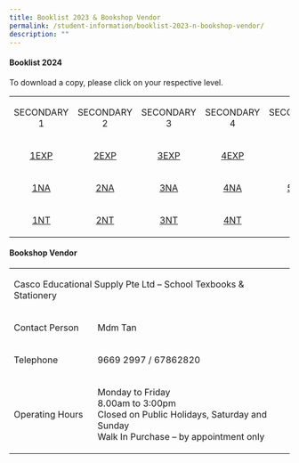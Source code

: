 ```yaml
---
title: Booklist 2023 & Bookshop Vendor
permalink: /student-information/booklist-2023-n-bookshop-vendor/
description: ""
---
```

<h4 dir="ltr"><strong>Booklist 2024</strong></h4>
<p dir="ltr">To download a copy, please click on your respective level.</p>
<table><colgroup><col width="143"><col width="143"><col width="143"><col width="143"><col width="143"></colgroup>
<tbody>
<tr>
<td style="text-align: center;">
<p dir="ltr">SECONDARY 1</p>
</td>
<td style="text-align: center;">
<p dir="ltr">SECONDARY 2</p>
</td>
<td style="text-align: center;">
<p dir="ltr">SECONDARY 3</p>
</td>
<td style="text-align: center;">
<p dir="ltr">SECONDARY 4</p>
</td>
<td style="text-align: center;">
<p dir="ltr">SECONDARY 5</p>
</td>
</tr>
<tr>
<td style="text-align: center;">
<p dir="ltr"><u><a href="/files/Sec%201E.pdf" target="">1EXP</a></u></p>
</td>
<td style="text-align: center;">
<p dir="ltr"><a href="/files/2024%20sec%202%20express%20booklist.pdf" target="">2EXP</a></p>
</td>
<td style="text-align: center;">
<p dir="ltr"><a href="/files/2024%20sec%203%20express%20booklist.pdf" target="">3EXP</a></p>
</td>
<td style="text-align: center;">
<p dir="ltr"><a href="/files/2024%20sec%204%20express%20booklist.pdf" target="">4EXP</a></p>
</td>
<td style="text-align: center;" rowspan="3">
<p dir="ltr"><a href="/files/2024%20sec%205%20normal%20academic%20booklist.pdf" target="">5NA</a></p>
</td>
</tr>
<tr>
<td style="text-align: center;">
<p dir="ltr"><u><a href="/files/Sec%201NA.pdf" target="">1NA</a></u></p>
</td>
<td style="text-align: center;">
<p dir="ltr"><a href="/files/2024%20sec%202%20normal%20academic%20booklist.pdf" target="">2NA</a></p>
</td>
<td style="text-align: center;">
<p dir="ltr"><a href="/files/2024%20sec%203%20normal%20academic%20booklist.pdf" target="">3NA</a></p>
</td>
<td style="text-align: center;">
<p dir="ltr"><a href="/files/2024%20sec%204%20normal%20academic%20booklist.pdf" target="">4NA</a></p>
</td>
</tr>
<tr>
<td style="text-align: center;">
<p dir="ltr"><a href="/files/Sec%201NT.pdf" target=""><u>1NT</u></a></p>
</td>
<td style="text-align: center;">
<p dir="ltr"><a href="/files/2024%20sec%202%20normal%20technical%20booklist.pdf" target="">2NT</a></p>
</td>
<td style="text-align: center;">
<p dir="ltr"><a href="/files/2024%20sec%203%20normal%20technical%20booklist.pdf" target="">3NT</a></p>
</td>
<td style="text-align: center;">
<p dir="ltr"><a href="/files/2024%20sec%204%20normal%20technical%20booklist.pdf" target="">4NT</a></p>
</td>
</tr>
</tbody>
</table>
<h4 dir="ltr"><strong>Bookshop Vendor</strong></h4>
<table><colgroup><col width="217"><col width="646"></colgroup>
<tbody>
<tr>
<td colspan="2">
<p dir="ltr">Casco Educational Supply Pte Ltd – School Texbooks &amp; Stationery&nbsp;</p>
</td>
</tr>
<tr>
<td>
<p dir="ltr">Contact Person</p>
</td>
<td>
<p dir="ltr">Mdm Tan</p>
</td>
</tr>
<tr>
<td>
<p dir="ltr">Telephone</p>
</td>
<td>
<p dir="ltr">9669 2997 / 67862820</p>
</td>
</tr>
<tr>
<td>
<p dir="ltr">Operating Hours</p>
</td>
<td>
<p dir="ltr">Monday to Friday<br>8.00am to 3:00pm&nbsp;<br>Closed on Public Holidays, Saturday and Sunday<br>Walk In Purchase – by appointment only</p>
</td>
</tr>
</tbody>
</table>